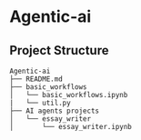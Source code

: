 # Agentic-ai


## Project Structure

```
Agentic-ai
├── README.md
├── basic_workflows
│   └── basic_workflows.ipynb
|   └── util.py
├── AI agents projects
│   └── essay_writer
│       └── essay_writer.ipynb


```